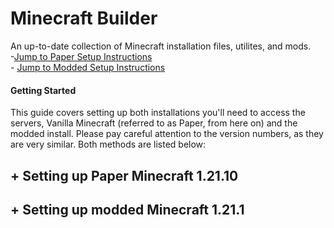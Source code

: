 # Minecraft Builder
An up-to-date collection of Minecraft installation files, utilites, and mods.  
\-[Jump to Paper Setup Instructions](#setting_up_paper_minecraft_1.21.10)  
\- [Jump to Modded Setup Instructions](#setting_up_modded_minecraft_1.21.1)  
  

#### Getting Started 
This guide covers setting up both installations you'll need to access the servers, Vanilla Minecraft (referred to as Paper, from here on) and the modded install. Please pay careful attention to the version numbers, as they are very similar. Both methods are listed below:  



  

  

## \+ Setting up Paper Minecraft 1.21.10

## \+ Setting up modded Minecraft 1.21.1
